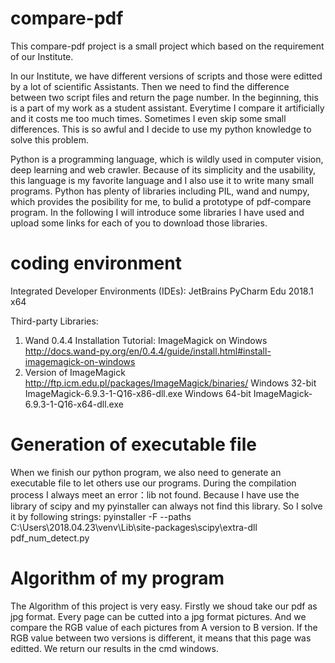 # compare-pdf
This compare-pdf project is a small project which based on the requirement of our Institute.

In our Institute, we have different versions of scripts and those were editted by a lot of scientific Assistants. Then we need to find the difference between two script files and return the page number. In the beginning, this is a part of my work as a student assistant. Everytime I compare it artificially and it costs me too much times. Sometimes I even skip some small differences. This is so awful and I decide to use my python knowledge to solve this problem.

Python is a programming language, which is wildly used in computer vision, deep learning and web crawler. Because of its simplicity and the usability, this language is my favorite language and I also use it to write many small programs. Python has plenty of libraries including PIL, wand and numpy, which provides the posibility for me, to bulid a prototype of pdf-compare program. In the following I will introduce some libraries I have used and upload some links for each of you to download those libraries.

# coding environment
Integrated Developer Environments (IDEs): JetBrains PyCharm Edu 2018.1 x64

Third-party Libraries:
1. Wand 0.4.4
Installation Tutorial: ImageMagick on Windows
http://docs.wand-py.org/en/0.4.4/guide/install.html#install-imagemagick-on-windows
2. Version of ImageMagick
http://ftp.icm.edu.pl/packages/ImageMagick/binaries/
Windows 32-bit
ImageMagick-6.9.3-1-Q16-x86-dll.exe
Windows 64-bit
ImageMagick-6.9.3-1-Q16-x64-dll.exe
# Generation of executable file
When we finish our python program, we also need to generate an executable file to let others use our programs. During the compilation process I always meet an error：lib not found. Because I have use the library of scipy and my pyinstaller can always not find this library. So I solve it by following strings: pyinstaller -F --paths C:\Users\2018.04.23\venv\Lib\site-packages\scipy\extra-dll pdf_num_detect.py
# Algorithm of my program
The Algorithm of this project is very easy. Firstly we shoud take our pdf as jpg format. Every page can be cutted into a jpg format pictures. And we compare the RGB value of each pictures from A version to B version. If the RGB value between two versions is different, it means that this page was editted. We return our results in the cmd windows.
